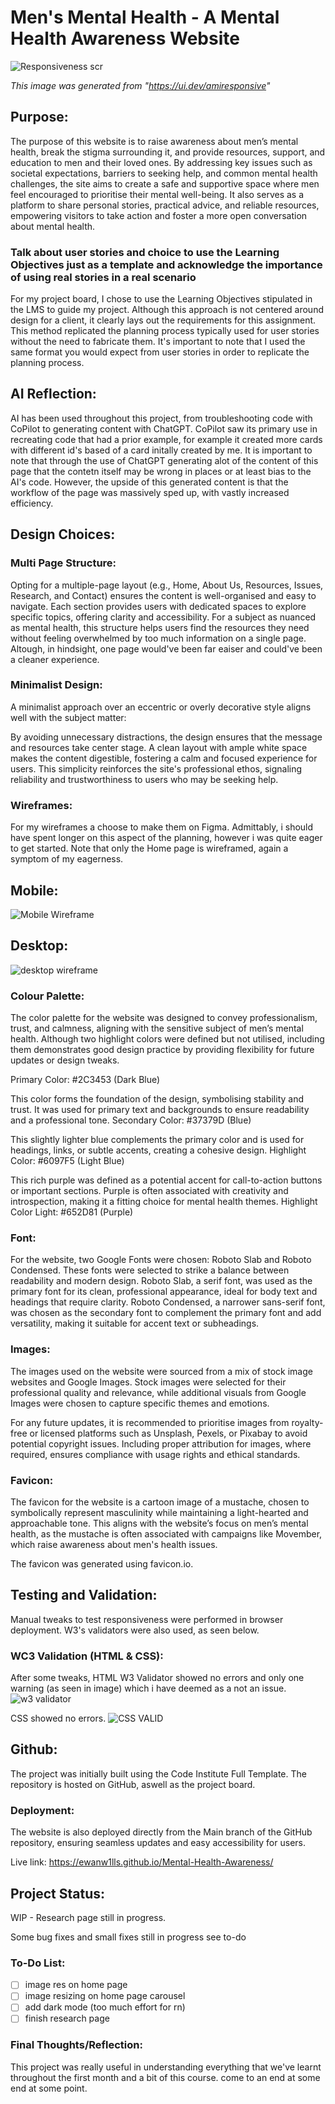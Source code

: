 # Men's Mental Health - A Mental Health Awareness Website 


![Responsiveness scr](assets/images/responsivenss.png)

*This image was generated from "https://ui.dev/amiresponsive"*

## Purpose:

The purpose of this website is to raise awareness about men’s mental health, break the stigma surrounding it, and provide resources, support, and education to men and their loved ones. By addressing key issues such as societal expectations, barriers to seeking help, and common mental health challenges, the site aims to create a safe and supportive space where men feel encouraged to prioritise their mental well-being. It also serves as a platform to share personal stories, practical advice, and reliable resources, empowering visitors to take action and foster a more open conversation about mental health.

### Talk about user stories and choice to use the Learning Objectives just as a template and acknowledge the importance of using real stories in a real scenario

For my project board, I chose to use the Learning Objectives stipulated in the LMS to guide my project. Although this approach is not centered around design for a client, it clearly lays out the requirements for this assignment. This method replicated the planning process typically used for user stories without the need to fabricate them. It's important to note that I used the same format you would expect from user stories in order to replicate the planning process.

## AI Reflection:

AI has been used throughout this project, from troubleshooting code with CoPilot to generating content with ChatGPT. 
CoPilot saw its primary use in recreating code that had a prior example, for example it created more cards with different id's based of a card initally created by me.
It is important to note that through the use of ChatGPT generating alot of the content of this page that the contetn itself may be wrong in places or at least bias to the AI's code. However, the upside of this generated content is that the workflow of the page was massively sped up, with vastly increased efficiency.

## Design Choices:

### Multi Page Structure:

Opting for a multiple-page layout (e.g., Home, About Us, Resources, Issues, Research, and Contact) ensures the content is well-organised and easy to navigate. Each section provides users with dedicated spaces to explore specific topics, offering clarity and accessibility. For a subject as nuanced as mental health, this structure helps users find the resources they need without feeling overwhelmed by too much information on a single page. Altough, in hindsight, one page would've been far eaiser and could've been a cleaner experience.

### Minimalist Design:

A minimalist approach over an eccentric or overly decorative style aligns well with the subject matter:

By avoiding unnecessary distractions, the design ensures that the message and resources take center stage.
A clean layout with ample white space makes the content digestible, fostering a calm and focused experience for users.
This simplicity reinforces the site's professional ethos, signaling reliability and trustworthiness to users who may be seeking help.

### Wireframes:

For my wireframes a choose to make them on Figma. Admittably, i should have spent longer on this aspect of the planning, however i was quite eager to get started.
Note that only the Home page is wireframed, again a symptom of my eagerness.

## Mobile:
![Mobile Wireframe](assets/images/mobile-wireframe.png)

## Desktop:

![desktop wireframe](assets/images/Desktop-wireframe.png)

### Colour Palette:

The color palette for the website was designed to convey professionalism, trust, and calmness, aligning with the sensitive subject of men’s mental health. Although two highlight colors were defined but not utilised, including them demonstrates good design practice by providing flexibility for future updates or design tweaks.

Primary Color: #2C3453 (Dark Blue)

This color forms the foundation of the design, symbolising stability and trust. It was used for primary text and backgrounds to ensure readability and a professional tone.
Secondary Color: #37379D (Blue)

This slightly lighter blue complements the primary color and is used for headings, links, or subtle accents, creating a cohesive design.
Highlight Color: #6097F5 (Light Blue)

This rich purple was defined as a potential accent for call-to-action buttons or important sections. Purple is often associated with creativity and introspection, making it a fitting choice for mental health themes.
Highlight Color Light: #652D81 (Purple)

### Font:

For the website, two Google Fonts were chosen: Roboto Slab and Roboto Condensed. These fonts were selected to strike a balance between readability and modern design. Roboto Slab, a serif font, was used as the primary font for its clean, professional appearance, ideal for body text and headings that require clarity. Roboto Condensed, a narrower sans-serif font, was chosen as the secondary font to complement the primary font and add versatility, making it suitable for accent text or subheadings.

### Images:

The images used on the website were sourced from a mix of stock image websites and Google Images. Stock images were selected for their professional quality and relevance, while additional visuals from Google Images were chosen to capture specific themes and emotions. 

For any future updates, it is recommended to prioritise images from royalty-free or licensed platforms such as Unsplash, Pexels, or Pixabay to avoid potential copyright issues. Including proper attribution for images, where required, ensures compliance with usage rights and ethical standards.

### Favicon:

The favicon for the website is a cartoon image of a mustache, chosen to symbolically represent masculinity while maintaining a light-hearted and approachable tone. This aligns with the website’s focus on men’s mental health, as the mustache is often associated with campaigns like Movember, which raise awareness about men's health issues.

The favicon was generated using favicon.io.

## Testing and Validation:

Manual tweaks to test responsiveness were performed in browser deployment. W3's validators were also used, as seen below.

### WC3 Validation (HTML & CSS):

 After some tweaks, HTML W3 Validator showed no errors and only one warning (as seen in image) which i have deemed as a not an issue. 
 ![w3 validator](assets/images/image.png)

 CSS showed no errors.
 ![CSS VALID](assets/images/CSS-valid.png)  

## Github:

The project was initially built using the Code Institute Full Template. The repository is hosted on GitHub, aswell as the project board.

### Deployment:
 
 The website is also deployed directly from the Main branch of the GitHub repository, ensuring seamless updates and easy accessibility for users.

 Live link: https://ewanw1lls.github.io/Mental-Health-Awareness/

## Project Status:

WIP - Research page still in progress.

Some bug fixes and small fixes still in progress see to-do

### To-Do List:

- [ ] image res on home page
- [ ] image resizing on home page carousel
- [ ] add dark mode (too much effort for rn)
- [ ] finish research page

### Final Thoughts/Reflection:

This project was really useful in understanding everything that we've learnt throughout the first month and a bit of this course.
come to an end at some end at some point.